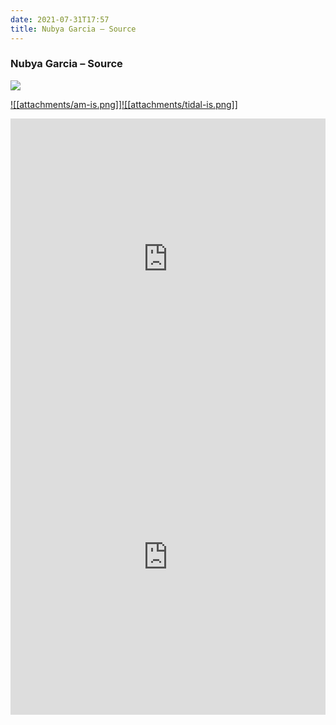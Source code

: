```yaml
---
date: 2021-07-31T17:57
title: Nubya Garcia – Source
---
```

### Nubya Garcia – Source
[![](https://img.discogs.com/xBtkTD96AB1qbNWpEFIUJarO0ok=/fit-in/600x529/filters:strip_icc():format(jpeg):mode_rgb():quality(90)/discogs-images/R-15800700-1598032379-6791.jpeg.jpg)][1] 

[1]: https://www.discogs.com/release/15800700
[2]: https://music.apple.com/us/album/1523554803
[3]: https://listen.tidal.com/album/151981854

[![[attachments/am-is.png]]][2][![[attachments/tidal-is.png]]][3]

<iframe allow="autoplay *; encrypted-media *; fullscreen *" frameborder="0" height="450" style="width:100%;max-width:660px;overflow:hidden;background:transparent;" sandbox="allow-forms allow-popups allow-same-origin allow-scripts allow-storage-access-by-user-activation allow-top-navigation-by-user-activation" src="https://embed.music.apple.com/us/album/turn-blue/1523554803"></iframe>
<div style="position: relative; padding-bottom: 100%; height: 0; overflow: hidden; max-width: 100%;"><iframe src="https://embed.tidal.com/albums/151981854?layout=gridify" frameborder= "0" allowfullscreen style="position: absolute; top: 0; left: 0; width: 100%; height: 1px; min-height: 100%; margin: 0 auto;"></iframe></div>